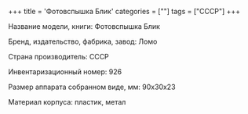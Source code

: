 +++
title = 'Фотовспышка Блик'
categories = [""]
tags = ["СССР"]
+++

Название модели, книги: Фотовспышка Блик

Бренд, издательство, фабрика, завод: Ломо

Страна производитель: СССР

Инвентаризационный номер: 926

Размер аппарата  собранном виде, мм: 90х30х23

Материал корпуса: пластик, метал

